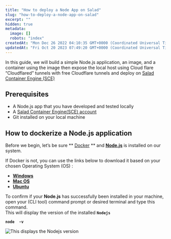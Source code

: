 ```yaml
---
title: "How to deploy a Node App on Salad"
slug: "how-to-deploy-a-node-app-on-salad"
excerpt: ""
hidden: true
metadata: 
  image: []
  robots: "index"
createdAt: "Mon Dec 26 2022 04:10:35 GMT+0000 (Coordinated Universal Time)"
updatedAt: "Fri Oct 20 2023 07:49:20 GMT+0000 (Coordinated Universal Time)"
---
```

In this guide, we will build a simple Node.js application, an image, and a container using the image then expose the local host using Cloud flare “Cloudflared” tunnels with free Cloudflare tunnels and deploy on [Salad Container Engine (SCE)](https://docs.salad.com/docs)

## **Prerequisites**

- A Node.js app that you have developed and tested locally
- A [Salad Container Engine(SCE)  account](https://docs.salad.com/docs/register-on-salad-portal)
- Git installed on your local machine

## **How to dockerize a Node.js application**

Before we begin, let’s be sure ** [Docker](https://docs.docker.com/engine/install/) ** and **[Node.js](https://nodejs.org/en/download/package-manager/)** is installed on our system. 

If Docker is not, you can use the links below to download it based on your chosen Operating System (OS) : 

- **[Windows](https://docs.docker.com/docker-for-windows/install/)**
- **[Mac OS](https://docs.docker.com/desktop/install/mac-install/)**
- **[Ubuntu](https://docs.docker.com/engine/installation/linux/ubuntu/)**

To confirm if your **Node.js** has successfully been installed in your machine, open your (CLI tool) command prompt or desired terminal and type this command.  
This will display the version of the installed **`Nodejs`**

**`node  -v`** 

![](https://files.readme.io/1a2fd60-V.PNG "This displays the Nodejs version")
